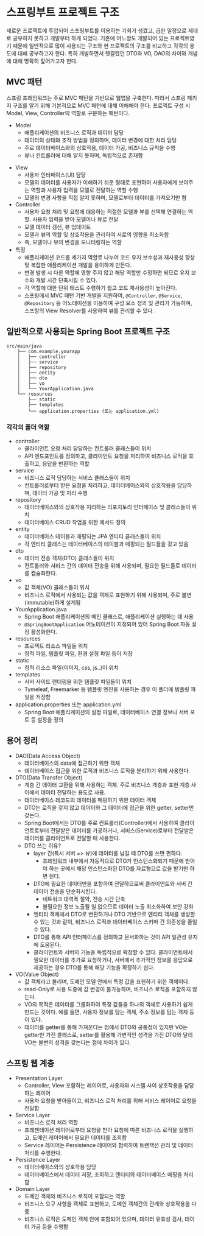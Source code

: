 # 스프링부트 프로젝트 구조

새로운 프로젝트에 투입되어 스프링부트를 이용하는 기회가 생겼고, 급한 일정으로 제대로 공부하지 못하고 개발부터 하게 되었다. 기존에 어느정도 개발되어 있는 프로젝트였기 때문에 일반적으로 많이 사용되는 구조와 현 프로젝트의 구조를 비교하고 각각의 용도에 대해 공부하고자 한다. 특히 개발하면서 헷갈렸던 DTO와 VO, DAO의 차이와 개념에 대해 명확히 짚어가고자 한다.

## MVC 패턴

스프링 프레임워크는 주로 MVC 패턴을 기반으로 웹앱을 구축한다. 따라서 스프링 패키지 구조를 알기 위해 기본적으로 MVC 패턴에 대해 이해해야 한다.
프로젝트 구성 시 Model, View, Controller의 역할로 구분하는 패턴이다.

- Model
  - 애플리케이션의 비즈니스 로직과 데이터 담당
  - 데이터의 상태와 조작 방법을 정의하며, 데이터 변경에 대한 처리 담당
  - 주로 데이터베이스와의 상호작용, 데이터 가공, 비즈니스 규칙을 수행
  - 뷰나 컨트롤러에 대해 알지 못하며, 독립적으로 존재함

* View
  - 사용자 인터페이스(UI) 담당
  - 모델의 데이터를 사용자가 이해하기 쉬운 형태로 표현하여 사용자에게 보여주는 역할과 사용자 입력을 모델로 전달하는 역할 수행
  - 모델의 변경 사항을 직접 알지 못하며, 모델로부터 데이터를 가져오기만 함
* Controller
  - 사용자 요청 처리 및 요청에 대응하는 적절한 모델과 뷰를 선택해 연결하는 역할. 사용자 입력을 받아 모델이나 뷰로 전달
  - 모델 데이터 갱신, 뷰 업데이트
  - 모델과 뷰의 역할 및 상호작용을 관리하여 서로의 영향을 최소화함
  - 즉, 모델이나 뷰의 변경을 모니터링하는 역할
* 특징
  - 애플리케이션 코드를 세가지 역할로 나누어 코드 유지 보수성과 재사용성 향상 및 복잡한 애플리케이션 개발을 용이하게 만든다.
  - 변경 발생 시 다른 역할에 영향 주지 않고 해당 역할만 수정하면 되므로 유지 보수와 개발 시간 단축시킬 수 있다.
  - 각 역할에 대한 단위 테스트 수행하기 쉽고 코드 재사용성이 높아진다.
  * 스프링에서 MVC 패턴 기반 개발을 지원하여, `@Controller`, `@Service`, `@Repository` 등 어노테이션을 이용하여 구성 요소 정의 및 관리가 가능하며, 스프링의 View Resolver를 사용하여 뷰를 관리할 수 있다.

## 일반적으로 사용되는 Spring Boot 프로젝트 구조

```
src/main/java
    ├── com.example.yourapp
    │   ├── controller
    │   ├── service
    │   ├── repository
    │   ├── entity
    │   ├── dto
    │   ├── vo
    │   └── YourApplication.java
    └── resources
        ├── static
        ├── templates
        └── application.properties (또는 application.yml)
```

### 각각의 폴더 역할

- controller
  - 클라이언트 요청 처리 담당하는 컨트롤러 클래스들이 위치
  - API 엔드포인트를 정의하고, 클라이언트 요청을 처리하여 비즈니스 로직을 호출하고, 응답을 반환하는 역할
- service
  - 비즈니스 로직 담당하는 서비스 클래스들이 위치
  - 컨트롤러로부터 받은 요청을 처리하고, 데이터베이스와의 상호작용을 담당하며, 데이터 가공 및 처리 수행
- repository
  - 데이터베이스와의 상호작용 처리하는 리포지토리 인터페이스 및 클래스들이 위치
  - 데이터베이스 CRUD 작업을 위한 메서드 정의
- entity
  - 데이터베이스 테이블과 매핑되는 JPA 엔티티 클래스들이 위치
  - 각 엔티티 클래스는 데이터베이스의 테이블과 매핑되는 필드들을 갖고 있음
- dto
  - 데이터 전송 객체(DTO) 클래스들이 위치
  - 컨트롤러와 서비스 간의 데이터 전송을 위해 사용되며, 필요한 필드들로 데이터를 캡슐화한다.
- vo
  - 값 객체(VO) 클래스들이 위치
  - 비즈니스 로직에서 사용되는 값을 객체로 표현하기 위해 사용되며, 주로 불변(immutable)하게 설계됨
- YourApplication.java
  - Spring Boot 애플리케이션의 메인 클래스로, 애플리케이션 실행하는 데 사용
  - `@SpringBootApplication` 어노테이션이 지정되어 있어 Spring Boot 자동 설정 활성화한다.
- resources
  - 프로젝트 리소스 파일들 위치
  - 정적 파일, 템플릿 파일, 환경 설정 파일 등이 저장
- static
  - 정적 리소스 파일(이미지, css, js..)이 위치
- templates
  - 서버 사이드 렌더링을 위한 템플릿 파일들이 위치
  - Tymeleaf, Freemarker 등 템플릿 엔진을 사용하는 경우 이 폴더에 템플릿 파일을 저장함
- application.properties 또는 application.yml
  - Spring Boot 애플리케이션의 설정 파일로, 데이터베이스 연결 정보나 서버 포트 등 설정을 정의

## 용어 정리

- DAO(Data Access Object)
  - 데이터베이스의 data에 접근하기 위한 객체
  - 데이터베이스 접근을 위한 로직과 비즈니스 로직을 분리하기 위해 사용한다.
- DTO(Data Transfer Object)
  - 계층 간 데이터 교환을 위해 사용하는 객체. 주로 비즈니스 계층과 표현 계층 사이에서 데이터 전달하는 용도로 사용.
  - 데이터베이스 레코드의 데이터를 매핑하기 위한 데이터 객체
  - DTO는 로직을 갖지 않고 데이터와 그 데이터에 접근을 위한 getter, setter만 갖는다.
  - Spring Boot에서는 DTO를 주로 컨트롤러(Controller)에서 사용하여 클라이언트로부터 전달받은 데이터를 가공하거나, 서비스(Service)로부터 전달받은 데이터를 클라이언트로 전달할 때 사용한다.
  - DTO 쓰는 이유?
    - layer 간(특시 서버 => 뷰)에 데이터를 넘길 때 DTO를 쓰면 편하다.
      - 프레임워크 내부에서 자동적으로 DTO가 인스턴스화되기 때문에 받아야 하는 곳에서 해당 인스턴스화된 DTO를 자료형으로 값을 받기만 하면 된다.
    - DTO에 필요한 데이터만을 포함하여 전달하므로써 클라이언트와 서버 간 데이터 전송을 단순화시킨다.
      - 네트워크 대역폭 절약, 전송 시간 단축
      - 불필요한 정보 노출될 일 없으므로 데이터 노출 최소화하여 보안 강화
    - 엔티티 객체에서 DTO로 변환하거나 DTO 기반으로 엔티티 객체를 생성할 수 있는 것과 같이, 비즈니스 로직과 데이터베이스 스키마 간 의존성을 줄일 수 있다.
    - DTO를 통해 API 인터페이스를 정의하고 문서화하는 것이 API 일관성 유지에 도움된다.
    - 클라이언트와 서버의 기능을 독립적으로 확장할 수 있다. 클라이언트에서 필요한 데이터를 추가로 요청하거나, 서버에서 추가적인 정보를 응답으로 제공하는 경우 DTO를 통해 해당 기능을 확장하기 쉽다.
- VO(Value Object)
  - 값 객체라고 불리며, 도메인 모델 안에서 특정 값을 표헌하기 위한 객체이다.
  - read-Only로 사용 도중에 값 변경이 불가능하며, 비즈니스 로직을 포함하지 않는다.
  - VO의 목적은 데이터를 그룹화하여 특정 값들을 하나의 객체로 사용하기 쉽게 만드는 것이다. 예를 들면, 사용자 정보를 담는 객체, 주소 정보를 담는 객체 등이 있다.
  - 데이터를 getter를 통해 가져온다는 점에서 DTO와 공통점이 있지만 VO는 getter만 가진 클래스로, setter를 활용해 가변적인 성격을 가진 DTO와 달리 VO는 불변의 성격을 갖는다는 점에 차이가 있다.

## 스프링 웹 계층

- Presentation Layer
  - Controller, View 포함하는 레이어로, 사용자와 시스템 사이 상호작용을 담당하는 레이어
  - 사용자 요청을 받아들이고, 비즈니스 로직 처리를 위해 서비스 레이어로 요청을 전달함
- Service Layer
  - 비즈니스 로직 처리 역할
  - 프레젠테이션 레이어로부터 요청을 받아 요청에 따른 비즈니스 로직을 실행하고, 도메인 레이어에서 필요한 데이터를 조회함
  - Service 레이어는 Persistence 레이어와 협력하여 트랜잭션 관리 및 데이터 처리를 수행한다.
- Persistence Layer
  - 데이터베이스와의 상호작용 담당
  - 데이터베이스에서 데이터 저장, 조회하고 엔티티와 데이터베이스 매핑을 처리함
- Domain Layer
  - 도메인 객체와 비즈니스 로직이 포함되는 역할
  - 비즈니스 요구 사항을 객체로 표현하고, 도메인 객체간의 관계와 상호작용을 다룸
  - 비즈니스 로직은 도메인 객체 안에 포함되어 있으며, 데이터 유효성 검사, 데이터 가공 등을 수행함
